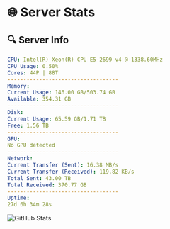 # 🌐 Server Stats
## 🔍 Server Info
```yaml
CPU: Intel(R) Xeon(R) CPU E5-2699 v4 @ 1338.60MHz
CPU Usage: 0.50%
Cores: 44P | 88T
-----------------------------------
Memory:
Current Usage: 146.00 GB/503.74 GB
Available: 354.31 GB
-----------------------------------
Disk:
Current Usage: 65.59 GB/1.71 TB
Free: 1.56 TB
-----------------------------------
GPU:
No GPU detected
-----------------------------------
Network:
Current Transfer (Sent): 16.38 MB/s
Current Transfer (Received): 119.82 KB/s
Total Sent: 43.00 TB
Total Received: 370.77 GB
-----------------------------------
Uptime:
27d 6h 34m 28s
```
![GitHub Stats](https://img.shields.io/badge/Updated-2025-04-04_03:57:17-blue)